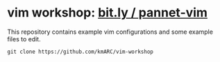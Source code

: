 # vim workshop: [bit.ly / pannet-vim](https://bit.ly/pannet-vim)

This repository contains example vim configurations and some example files to edit. 

```
git clone https://github.com/kmARC/vim-workshop
```
